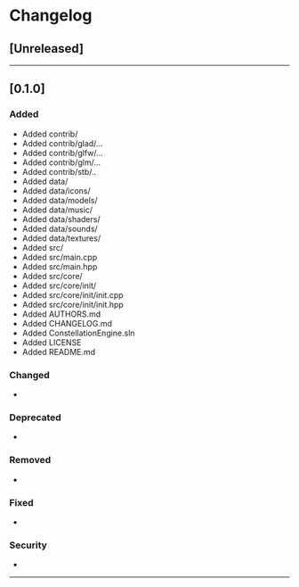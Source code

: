 # Changelog

## [Unreleased]

-------------------------------------------------------------------------------------------------------------

## [0.1.0]

### Added
* Added contrib/
* Added contrib/glad/...
* Added contrib/glfw/...
* Added contrib/glm/...
* Added contrib/stb/..
* Added data/
* Added data/icons/
* Added data/models/
* Added data/music/
* Added data/shaders/
* Added data/sounds/
* Added data/textures/
* Added src/
* Added src/main.cpp
* Added src/main.hpp
* Added src/core/
* Added src/core/init/
* Added src/core/init/init.cpp
* Added src/core/init/init.hpp
* Added AUTHORS.md
* Added CHANGELOG.md
* Added ConstellationEngine.sln
* Added LICENSE
* Added README.md

### Changed
*

### Deprecated
*

### Removed
*

### Fixed
*

### Security
*

-------------------------------------------------------------------------------------------------------------
